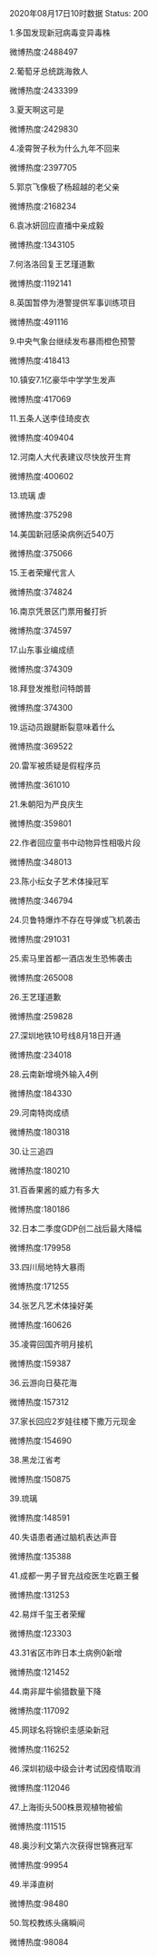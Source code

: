 2020年08月17日10时数据
Status: 200

1.多国发现新冠病毒变异毒株

微博热度:2488497

2.葡萄牙总统跳海救人

微博热度:2433399

3.夏天啊这可是

微博热度:2429830

4.凌霄贺子秋为什么九年不回来

微博热度:2397705

5.郭京飞像极了杨超越的老父亲

微博热度:2168234

6.袁冰妍回应直播中亲成毅

微博热度:1343105

7.何洛洛回复王艺瑾道歉

微博热度:1192141

8.英国暂停为港警提供军事训练项目

微博热度:491116

9.中央气象台继续发布暴雨橙色预警

微博热度:418413

10.镇安7.1亿豪华中学学生发声

微博热度:417069

11.五条人送李佳琦皮衣

微博热度:409404

12.河南人大代表建议尽快放开生育

微博热度:400602

13.琉璃 虐

微博热度:375298

14.美国新冠感染病例近540万

微博热度:375066

15.王者荣耀代言人

微博热度:374824

16.南京凭景区门票用餐打折

微博热度:374597

17.山东事业编成绩

微博热度:374309

18.拜登发推慰问特朗普

微博热度:374300

19.运动员跟腱断裂意味着什么

微博热度:369522

20.雷军被质疑是假程序员

微博热度:361010

21.朱朝阳为严良庆生

微博热度:359801

22.作者回应童书中动物异性相吸片段

微博热度:348013

23.陈小纭女子艺术体操冠军

微博热度:346794

24.贝鲁特爆炸不存在导弹或飞机袭击

微博热度:291031

25.索马里首都一酒店发生恐怖袭击

微博热度:265008

26.王艺瑾道歉

微博热度:259828

27.深圳地铁10号线8月18日开通

微博热度:234018

28.云南新增境外输入4例

微博热度:184330

29.河南特岗成绩

微博热度:180318

30.让三追四

微博热度:180210

31.百香果酱的威力有多大

微博热度:180186

32.日本二季度GDP创二战后最大降幅

微博热度:179958

33.四川局地特大暴雨

微博热度:171255

34.张艺凡艺术体操好美

微博热度:160626

35.凌霄回国齐明月接机

微博热度:159387

36.云游向日葵花海

微博热度:157312

37.家长回应2岁娃往楼下撒万元现金

微博热度:154690

38.黑龙江省考

微博热度:150875

39.琉璃

微博热度:148591

40.失语患者通过脑机表达声音

微博热度:135388

41.成都一男子冒充战疫医生吃霸王餐

微博热度:131253

42.易烊千玺王者荣耀

微博热度:123303

43.31省区市昨日本土病例0新增

微博热度:121452

44.南非犀牛偷猎数量下降

微博热度:117092

45.网球名将锦织圭感染新冠

微博热度:116252

46.深圳初级中级会计考试因疫情取消

微博热度:112046

47.上海街头500株景观植物被偷

微博热度:111515

48.奥沙利文第六次获得世锦赛冠军

微博热度:99954

49.半泽直树

微博热度:98480

50.驾校教练头痛瞬间

微博热度:98084

